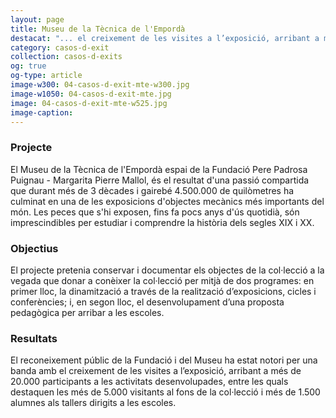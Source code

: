 ```yaml
---
layout: page
title: Museu de la Tècnica de l'Empordà
destacat: "... el creixement de les visites a l’exposició, arribant a més de 20.000 participants a les activitats desenvolupades"
category: casos-d-exit
collection: casos-d-exits 
og: true
og-type: article
image-w300: 04-casos-d-exit-mte-w300.jpg
image-w1050: 04-casos-d-exit-mte.jpg
image: 04-casos-d-exit-mte-w525.jpg
image-caption: 
---
```


### Projecte

El Museu de la Tècnica de l'Empordà espai de la Fundació Pere Padrosa Puignau - Margarita Pierre Mallol, és el resultat d'una passió compartida que durant més de 3 dècades i gairebé 4.500.000 de quilòmetres ha culminat en una de les exposicions d'objectes mecànics més importants del món. Les peces que s'hi exposen, fins fa pocs anys d'ús quotidià, són imprescindibles per estudiar i comprendre la història dels segles XIX i XX.

### Objectius 

El projecte pretenia conservar i documentar els objectes de la col·lecció a la vegada que donar a conèixer la col·lecció per mitjà de dos programes: en primer lloc, la dinamització a través de la realització d’exposicions, cicles i conferències; i, en segon lloc, el desenvolupament d’una proposta pedagògica per arribar a les escoles.   

### Resultats

El reconeixement públic de la Fundació i del Museu ha estat notori per una banda amb el creixement de les visites a l’exposició, arribant a més de 20.000 participants a les activitats desenvolupades, entre les quals destaquen les més de 5.000 visitants al fons de la col·lecció i més de 1.500 alumnes als tallers dirigits a les escoles. 